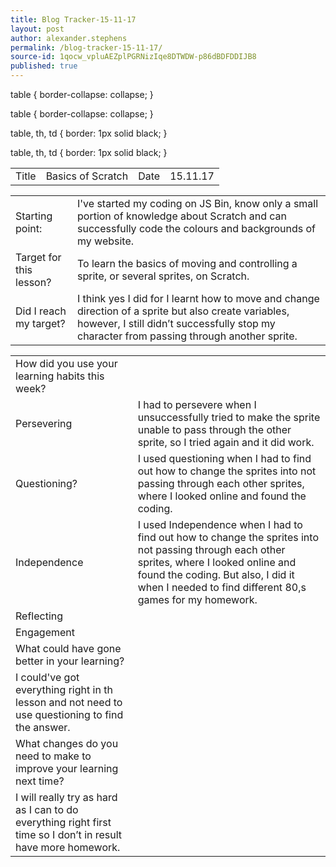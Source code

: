 ```yaml
---
title: Blog Tracker-15-11-17
layout: post
author: alexander.stephens
permalink: /blog-tracker-15-11-17/
source-id: 1qocw_vpluAEZplPGRNizIqe8DTWDW-p86dBDFDDIJB8
published: true
---
```

<table>
  <tr>
    <td>Title</td>
    <td>Basics of Scratch</td>
    <td>Date</td>
    <td>15.11.17</td>
  </tr>
  table {
    border-collapse: collapse;
}
  
table {
    border-collapse: collapse;
}

table, th, td {
    border: 1px solid black;
}

table, th, td {
    border: 1px solid black;
}
</table>


<table>
  <tr>
    <td>Starting point:</td>
    <td>I've started my coding on JS Bin, know only a small portion of knowledge about Scratch and can successfully code the colours and backgrounds of my website.</td>
  </tr>
  <tr>
    <td>Target for this lesson?</td>
    <td>To learn the basics of moving and controlling a sprite, or several sprites, on Scratch.</td>
  </tr>
  <tr>
    <td>Did I reach my target? </td>
    <td>I think yes I did for I learnt how to move and change direction of a sprite but also create variables, however, I still didn’t successfully stop my character from passing through another sprite.</td>
  </tr>
</table>


<table>
  <tr>
    <td>How did you use your learning habits this week?</td>
    <td></td>
  </tr>
  <tr>
    <td>Persevering</td>
    <td>I had to persevere when I unsuccessfully tried to make the sprite unable to pass through the other sprite, so I tried again and it did work.</td>
  </tr>
  <tr>
    <td>Questioning?</td>
    <td>I used questioning when I had to find out how to change the sprites into not passing through each other sprites, where I looked online and found the coding.</td>
  </tr>
  <tr>
    <td>Independence</td>
    <td>I used Independence when I had to find out how to change the sprites into not passing through each other sprites, where I looked online and found the coding. But also, I did it when I needed to find different 80,s games for my homework.</td>
  </tr>
  <tr>
    <td>Reflecting</td>
    <td></td>
  </tr>
  <tr>
    <td>Engagement</td>
    <td></td>
  </tr>
  <tr>
    <td>What could have gone better in your learning?</td>
    <td></td>
  </tr>
  <tr>
    <td>I could've got everything right in th lesson and not need to use questioning to find the answer.</td>
    <td></td>
  </tr>
  <tr>
    <td>What changes do you need to make to improve your learning next time?</td>
    <td></td>
  </tr>
  <tr>
    <td>I will really try as hard as I can to do everything right first time so I don’t in result have more homework.</td>
    <td></td>
  </tr>
</table>


